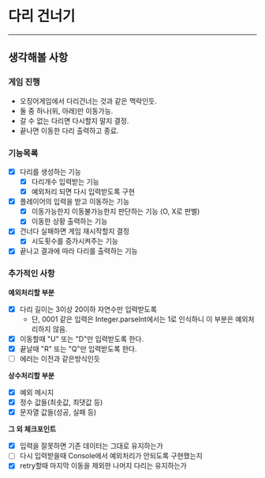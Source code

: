 # 다리 건너기

---   

## 생각해볼 사항

### 게임 진행

- 오징어게임에서 다리건너는 것과 같은 맥락인듯.
- 둘 중 하나(위, 아래)만 이동가능.
- 갈 수 없는 다리면 다시할지 말지 결정.
- 끝나면 이동한 다리 출력하고 종료.

### 기능목록

- [x] 다리를 생성하는 기능
  - [x] 다리개수 입력받는 기능
  - [x] 예외처리 되면 다시 입력받도록 구현
- [x] 플레이어의 입력을 받고 이동하는 기능
  - [x] 이동가능한지 이동불가능한지 판단하는 기능 (O, X로 판별)
  - [x] 이동한 상황 출력하는 기능
- [x] 건너다 실패하면 게임 재시작할지 결정
  - [x] 시도횟수를 증가시켜주는 기능
- [x] 끝나고 결과에 따라 다리를 출력하는 기능

### 추가적인 사항

**예외처리할 부분**
- [x] 다리 길이는 3이상 20이하 자연수만 입력받도록
  - 단, 0001 같은 입력은 Integer.parseInt에서는 1로 인식하니 이 부분은 예외처리하지 않음.
- [x] 이동할때 "U" 또는 "D"만 입력받도록 한다.
- [x] 끝날때 "R" 또는 "Q"만 입력받도록 한다.
- [ ] 에러는 이전과 같은방식인듯

**상수처리할 부분**

- [x] 예외 메시지
- [x] 정수 값들(최솟값, 최댓값 등)
- [x] 문자열 값들(성공, 실패 등)

**그 외 체크포인트**

- [x] 입력을 잘못하면 기존 데이터는 그대로 유지하는가
- [ ] 다시 입력받을때 Console에서 예외처리가 안되도록 구현했는지
- [x] retry할때 마지막 이동을 제외한 나머지 다리는 유지하는가